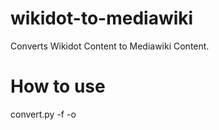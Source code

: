 wikidot-to-mediawiki
====================
Converts Wikidot Content to Mediawiki Content.

How to use
====================
convert.py -f <wikidot input file> -o <mediawiki output file>

